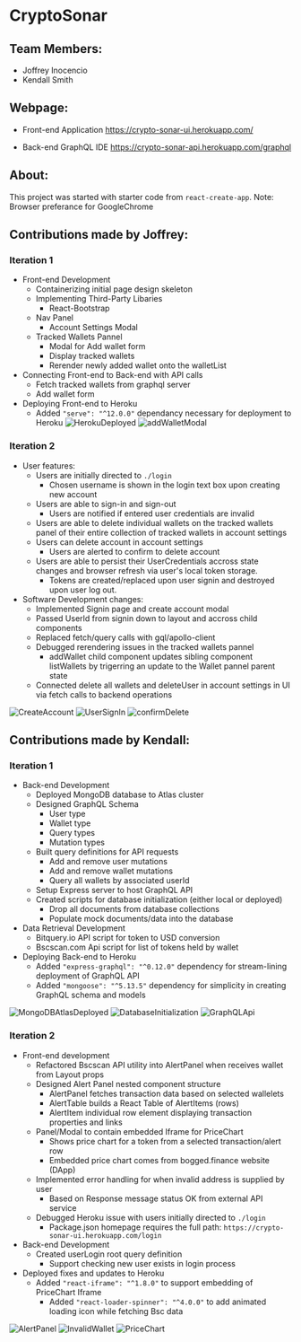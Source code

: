 # CryptoSonar
## Team Members: 
* Joffrey Inocencio
* Kendall Smith

## Webpage:
* Front-end Application
https://crypto-sonar-ui.herokuapp.com/

* Back-end GraphQL IDE
https://crypto-sonar-api.herokuapp.com/graphql

## About:
This project was started with starter code from `react-create-app`.
Note: Browser preferance for GoogleChrome 

## Contributions made by Joffrey:
### Iteration 1
* Front-end Development
  * Containerizing initial page design skeleton
  * Implementing Third-Party Libaries
    * React-Bootstrap
  * Nav Panel
    * Account Settings Modal
  * Tracked Wallets Pannel
    * Modal for Add wallet form
    * Display tracked wallets
    * Rerender newly added wallet onto the walletList
* Connecting Front-end to Back-end with API calls
  * Fetch tracked wallets from graphql server
  * Add wallet form  
* Deploying Front-end to Heroku
  * Added `"serve": "^12.0.0"` dependancy necessary for deployment to Heroku
![HerokuDeployed](./images/iter1_heroku.PNG)
![addWalletModal](./images/iter1_addWallet.PNG)

### Iteration 2
* User features:
  * Users are initially directed to `./login`
    * Chosen username is shown in the login text box upon creating new account
  * Users are able to sign-in and sign-out
    * Users are notified if entered user credentials are invalid
  * Users are able to delete individual wallets on the tracked wallets panel of their entire collection of tracked wallets in account settings
  * Users can delete account in account settings
    * Users are alerted to confirm to delete account 
  * Users are able to persist their UserCredentials accross state changes and browser refresh via user's local token storage.
    * Tokens are created/replaced upon user signin and destroyed upon user log out.
* Software Development changes:
  * Implemented Signin page and create account modal
  * Passed UserId from signin down to layout and accross child components
  * Replaced fetch/query calls with gql/apollo-client
  * Debugged rerendering issues in the tracked wallets pannel
    * addWallet child component updates sibling component listWallets by trigerring an update to the Wallet pannel parent state
  * Connected delete all wallets and deleteUser in account settings in UI via fetch calls to backend operations
  
![CreateAccount](./images/iter2_create_account.PNG)
![UserSignIn](./images/iter2_user_signin.PNG)
![confirmDelete](./image/iter2_delete_user_account)

## Contributions made by Kendall:
### Iteration 1
* Back-end Development
  * Deployed MongoDB database to Atlas cluster
  * Designed GraphQL Schema
    * User type
    * Wallet type
    * Query types
    * Mutation types
  * Built query definitions for API requests
    * Add and remove user mutations
    * Add and remove wallet mutations
    * Query all wallets by associated userId
  * Setup Express server to host GraphQL API
  * Created scripts for database initialization (either local or deployed)
    * Drop all documents from database collections
    * Populate mock documents/data into the database
* Data Retrieval Development
  * Bitquery.io API script for token to USD conversion
  * Bscscan.com Api script for list of tokens held by wallet
* Deploying Back-end to Heroku
  * Added `"express-graphql": "^0.12.0"` dependency for stream-lining deployment of GraphQL API
  * Added `"mongoose": "^5.13.5"` dependency for simplicity in creating GraphQL schema and models

![MongoDBAtlasDeployed](./images/iter1_mongodb_deployment.png)
![DatabaseInitialization](./images/iter1_mongodb_initialization.png)
![GraphQLApi](./images/iter1_graphql.png)

### Iteration 2
* Front-end development
  * Refactored Bscscan API utility into AlertPanel when receives wallet from Layout props
  * Designed Alert Panel nested component structure
    * AlertPanel fetches transaction data based on selected wallelets
    * AlertTable builds a React Table of AlertItems (rows)
    * AlertItem individual row element displaying transaction properties and links
  * Panel/Modal to contain embedded Iframe for PriceChart
    * Shows price chart for a token from a selected transaction/alert row
    * Embedded price chart comes from bogged.finance website (DApp)
  * Implemented error handling for when invalid address is supplied by user
    * Based on Response message status OK from external API service
  * Debugged Heroku issue with users initially directed to `./login`
    * Package.json homepage requires the full path: `https://crypto-sonar-ui.herokuapp.com/login`
* Back-end Development
  * Created userLogin root query definition 
    * Support checking new user exists in login process
* Deployed fixes and updates to Heroku
  * Added `"react-iframe": "^1.8.0"` to support embedding of PriceChart Iframe
	* Added	`"react-loader-spinner": "^4.0.0"` to add animated loading icon while fetching Bsc data

![AlertPanel](./images/iter2_alert_panel.png)
![InvalidWallet](./images/iter2_invalid_wallet.png)
![PriceChart](./images/iter2_price_chart.png)